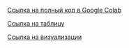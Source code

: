 [Ссылка на полный код в Google Colab](https://colab.research.google.com/drive/1qNhn7YpE0TymbQwks5ws5VmIBT7C0j46?usp=sharing)

[Ссылка на таблицу](https://docs.google.com/spreadsheets/d/1TgFofQ5BozTlW4XsmPfZdtjhGXWaZ2opnM-OkcUe_uY/edit?usp=sharing)

[Ссылка на визуализации](https://disk.yandex.ru/d/ooQ-ApzK4WBuRA)
